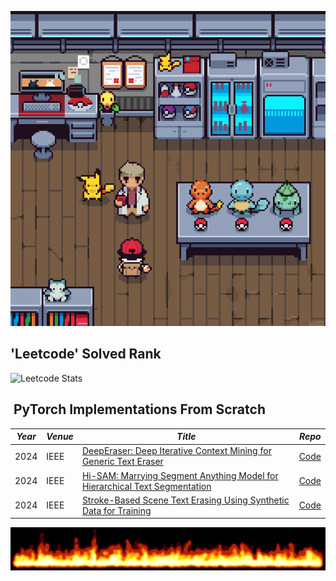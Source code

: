 ![500](pokemon-background-2.gif)


## 'Leetcode' Solved Rank

![Leetcode Stats](https://leetcard.jacoblin.cool/w25536?theme=light)

##  PyTorch Implementations From Scratch

| ***Year*** | ***Venue*** | ***Title***                                                                                                     | ***Repo***                                       |
| ---------- | ----------- | --------------------------------------------------------------------------------------------------------------- | ------------------------------------------------ |
| 2024       | IEEE        | [DeepEraser: Deep Iterative Context Mining for Generic Text Eraser](https://arxiv.org/abs/2402.19108)           | [Code](https://github.com/fh2019ustc/DeepEraser) |
| 2024       | IEEE        | [Hi-SAM: Marrying Segment Anything Model for Hierarchical Text Segmentation](https://arxiv.org/abs/2401.17904) | [Code](https://github.com/ymy-k/Hi-SAM)          |
| 2024       | IEEE        | [Stroke-Based Scene Text Erasing Using Synthetic Data for Training](https://ieeexplore.ieee.org/document/9609970) | [Code](https://github.com/tzm-tora/Stroke-Based-Scene-Text-Erasing?tab=readme-ov-file)          |

![](flames.gif)
